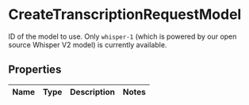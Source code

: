 

# CreateTranscriptionRequestModel

ID of the model to use. Only `whisper-1` (which is powered by our open source Whisper V2 model) is currently available. 

## Properties

Name | Type | Description | Notes
------------ | ------------- | ------------- | -------------




